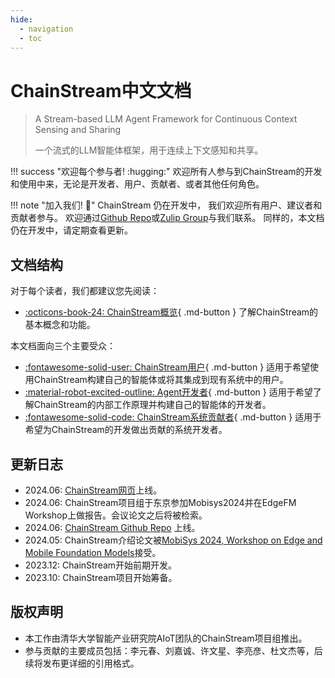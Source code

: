 ```yaml
---
hide:
  - navigation
  - toc
---
```


# ChainStream中文文档

> A Stream-based LLM Agent Framework for Continuous Context Sensing and Sharing 
> 
> 一个流式的LLM智能体框架，用于连续上下文感知和共享。

!!! success "欢迎每个参与者! :hugging:"
    欢迎所有人参与到ChainStream的开发和使用中来，无论是开发者、用户、贡献者、或者其他任何角色。

!!! note "加入我们! :raising_hand:"
    ChainStream 仍在开发中， 我们欢迎所有用户、建议者和贡献者参与。 欢迎通过[Github Repo](https://github.com/MobileLLM/ChainStream)或[Zulip Group](https://mobilellm.zulipchat.com/#narrow/stream/419866-web-public/topic/ChainStream)与我们联系。
    同样的，本文档仍在开发中，请定期查看更新。

## 文档结构

对于每个读者，我们都建议您先阅读：

- [:octicons-book-24: ChainStream概览](SystemOverview/WHAT_IS_CHAINSTREAM/){ .md-button } 了解ChainStream的基本概念和功能。

本文档面向三个主要受众：

- [:fontawesome-solid-user: ChainStream用户](UserGuide/QUICK_START/){ .md-button } 适用于希望使用ChainStream构建自己的智能体或将其集成到现有系统中的用户。
- [:material-robot-excited-outline: Agent开发者](AgentDevelopmentGuide/AGENT_DEVELOPMENT_OVERVIEW/){ .md-button } 适用于希望了解ChainStream的内部工作原理并构建自己的智能体的开发者。
- [:fontawesome-solid-code: ChainStream系统贡献者](ChainStreamDevelopmentGuide/CHAINSTREAM_SYS_DEVELOPMENT_OVERVIEW/){ .md-button } 适用于希望为ChainStream的开发做出贡献的系统开发者。

## 更新日志

- 2024.06: [ChainStream网页](https://mobilellm.github.io/ChainStream/)上线。
- 2024.06: ChainStream项目组于东京参加Mobisys2024并在EdgeFM Workshop上做报告。会议论文之后将被检索。
- 2024.06: [ChainStream Github Repo](https://github.com/MobileLLM/ChainStream) 上线。
- 2024.05: ChainStream介绍论文被[MobiSys 2024, Workshop on Edge and Mobile Foundation Models](https://edgefm.github.io/)接受。
- 2023.12: ChainStream开始前期开发。
- 2023.10: ChainStream项目开始筹备。 

## 版权声明
- 本工作由清华大学智能产业研究院AIoT团队的ChainStream项目组推出。
- 参与贡献的主要成员包括：李元春、刘嘉诚、许文星、李亮彦、杜文杰等，后续将发布更详细的引用格式。